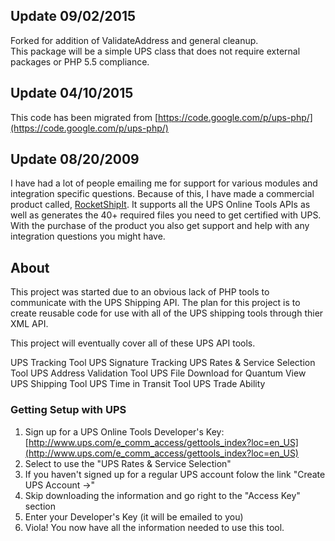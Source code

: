 ## Update 09/02/2015

Forked for addition of ValidateAddress and general cleanup.  
This package will be a simple UPS class that does not require external packages or PHP 5.5 compliance.

## Update 04/10/2015

This code has been migrated from [https://code.google.com/p/ups-php/](https://code.google.com/p/ups-php/)

## Update 08/20/2009

I have had a lot of people emailing me for support for various modules and integration specific questions. Because of this, I have made a commercial product called, [RocketShipIt](https://www.rocketship.it). It supports all the UPS Online Tools APIs as well as generates the 40+ required files you need to get certified with UPS. With the purchase of the product you also get support and help with any integration questions you might have.

## About

This project was started due to an obvious lack of PHP tools to communicate 
with the UPS Shipping API.  The plan for this project is to create reusable 
code for use with all of the UPS shipping tools through thier XML API.

This project will eventually cover all of these UPS API tools.

UPS Tracking Tool
UPS Signature Tracking
UPS Rates & Service Selection Tool
UPS Address Validation Tool
UPS File Download for Quantum View
UPS Shipping Tool
UPS Time in Transit Tool
UPS Trade Ability

### Getting Setup with UPS

1. Sign up for a UPS Online Tools Developer's Key: [http://www.ups.com/e_comm_access/gettools_index?loc=en_US](http://www.ups.com/e_comm_access/gettools_index?loc=en_US)
2. Select to use the "UPS Rates & Service Selection"
3. If you haven't signed up for a regular UPS account folow the link "Create UPS Account ->"
4. Skip downloading the information and go right to the "Access Key" section
5. Enter your Developer's Key (it will be emailed to you)
6. Viola! You now have all the information needed to use this tool.
